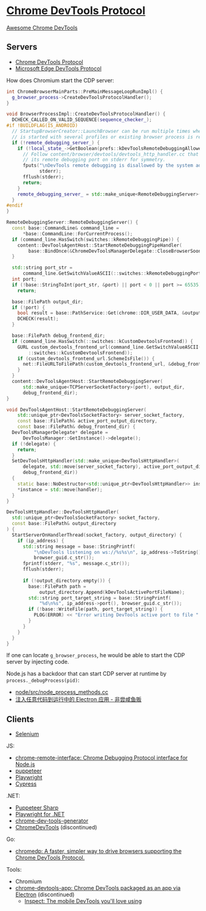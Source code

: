 # [Chrome DevTools Protocol](https://chromedevtools.github.io/devtools-protocol/)
[Awesome Chrome DevTools](https://github.com/ChromeDevTools/awesome-chrome-devtools#chrome-devtools-protocol)

## Servers
- [Chrome DevTools Protocol](https://chromedevtools.github.io/devtools-protocol/)
- [Microsoft Edge DevTools Protocol](https://learn.microsoft.com/en-us/microsoft-edge/devtools-protocol-chromium/)

How does Chromium start the CDP server:
```cpp
int ChromeBrowserMainParts::PreMainMessageLoopRunImpl() {
  g_browser_process->CreateDevToolsProtocolHandler();
}

void BrowserProcessImpl::CreateDevToolsProtocolHandler() {
  DCHECK_CALLED_ON_VALID_SEQUENCE(sequence_checker_);
#if !BUILDFLAG(IS_ANDROID)
  // StartupBrowserCreator::LaunchBrowser can be run multiple times when browser
  // is started with several profiles or existing browser process is reused.
  if (!remote_debugging_server_) {
    if (!local_state_->GetBoolean(prefs::kDevToolsRemoteDebuggingAllowed)) {
      // Follow content/browser/devtools/devtools_http_handler.cc that reports
      // its remote debugging port on stderr for symmetry.
      fputs("\nDevTools remote debugging is disallowed by the system admin.\n",
            stderr);
      fflush(stderr);
      return;
    }
    remote_debugging_server_ = std::make_unique<RemoteDebuggingServer>();
  }
#endif
}

RemoteDebuggingServer::RemoteDebuggingServer() {
  const base::CommandLine& command_line =
      *base::CommandLine::ForCurrentProcess();
  if (command_line.HasSwitch(switches::kRemoteDebuggingPipe)) {
    content::DevToolsAgentHost::StartRemoteDebuggingPipeHandler(
        base::BindOnce(&ChromeDevToolsManagerDelegate::CloseBrowserSoon));
  }

  std::string port_str =
      command_line.GetSwitchValueASCII(::switches::kRemoteDebuggingPort);
  int port;
  if (!base::StringToInt(port_str, &port) || port < 0 || port >= 65535)
    return;

  base::FilePath output_dir;
  if (!port) {
    bool result = base::PathService::Get(chrome::DIR_USER_DATA, &output_dir);
    DCHECK(result);
  }

  base::FilePath debug_frontend_dir;
  if (command_line.HasSwitch(::switches::kCustomDevtoolsFrontend)) {
    GURL custom_devtools_frontend_url(command_line.GetSwitchValueASCII(
        ::switches::kCustomDevtoolsFrontend));
    if (custom_devtools_frontend_url.SchemeIsFile()) {
      net::FileURLToFilePath(custom_devtools_frontend_url, &debug_frontend_dir);
    }
  }
  content::DevToolsAgentHost::StartRemoteDebuggingServer(
      std::make_unique<TCPServerSocketFactory>(port), output_dir,
      debug_frontend_dir);
}

void DevToolsAgentHost::StartRemoteDebuggingServer(
    std::unique_ptr<DevToolsSocketFactory> server_socket_factory,
    const base::FilePath& active_port_output_directory,
    const base::FilePath& debug_frontend_dir) {
  DevToolsManagerDelegate* delegate =
      DevToolsManager::GetInstance()->delegate();
  if (!delegate) {
    return;
  }
  SetDevToolsHttpHandler(std::make_unique<DevToolsHttpHandler>(
      delegate, std::move(server_socket_factory), active_port_output_directory,
      debug_frontend_dir))
  {
    static base::NoDestructor<std::unique_ptr<DevToolsHttpHandler>> instance;
    *instance = std::move(handler);
  }
}

DevToolsHttpHandler::DevToolsHttpHandler(
  std::unique_ptr<DevToolsSocketFactory> socket_factory,
  const base::FilePath& output_directory
) {
  StartServerOnHandlerThread(socket_factory, output_directory) {
    if (ip_address) {
      std::string message = base::StringPrintf(
          "\nDevTools listening on ws://%s%s\n", ip_address->ToString().c_str(),
          browser_guid.c_str());
      fprintf(stderr, "%s", message.c_str());
      fflush(stderr);
      
      if (!output_directory.empty()) {
        base::FilePath path =
            output_directory.Append(kDevToolsActivePortFileName);
        std::string port_target_string = base::StringPrintf(
            "%d\n%s", ip_address->port(), browser_guid.c_str());
        if (!base::WriteFile(path, port_target_string)) {
          PLOG(ERROR) << "Error writing DevTools active port to file " << path;
        }
      }
    }
  }
}
```

If one can locate `g_browser_process`, he would be able to start the CDP server by injecting code.

Node.js has a backdoor that can start CDP server at runtime by `process._debugProcess(pid)`:
- [node/src/node\_process\_methods.cc](https://github.com/nodejs/node/blob/51f4ff245018153abbb918b0d4a3cce65510d762/src/node_process_methods.cc#L347-L444)
- [注入任意代码到运行中的 Electron 应用 - 非尝咸鱼贩](https://mp.weixin.qq.com/s/faYOXbn_4fNotEa8gs0CVw)

## Clients
- [Selenium](https://github.com/SeleniumHQ/selenium)

JS:
- [chrome-remote-interface: Chrome Debugging Protocol interface for Node.js](https://github.com/cyrus-and/chrome-remote-interface/)
- [puppeteer](https://github.com/puppeteer/puppeteer)
- [Playwright](https://github.com/microsoft/playwright)
- [Cypress](https://github.com/cypress-io/cypress)

.NET:
- [Puppeteer Sharp](https://github.com/hardkoded/puppeteer-sharp)
- [Playwright for .NET](https://github.com/microsoft/playwright-dotnet)
- [chrome-dev-tools-generator](https://github.com/BaristaLabs/chrome-dev-tools-generator)
- [ChromeDevTools](https://github.com/MasterDevs/ChromeDevTools) (discontinued)

Go:
- [chromedp: A faster, simpler way to drive browsers supporting the Chrome DevTools Protocol.](https://github.com/chromedp/chromedp)

Tools:
- Chromium
- [chrome-devtools-app: Chrome DevTools packaged as an app via Electron](https://github.com/auchenberg/chrome-devtools-app) (discontinued)
  - [Inspect: The mobile DevTools you'll love using](https://inspect.dev/)